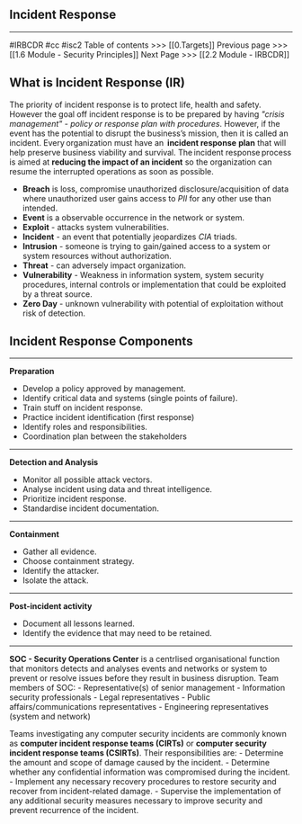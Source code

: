 ## Incident Response
---
#IRBCDR  #cc #isc2
Table of contents >>> [[0.Targets]]
Previous page >>> [[1.6 Module - Security Principles]]
Next Page >>> [[2.2 Module  - IRBCDR]]

## What is Incident Response (IR)
The priority of incident response is to protect life, health and safety. However the goal off
incident response is to be prepared by having *"crisis management" - policy or response plan with procedures*.
However, if the event has the potential to disrupt the business’s mission, then it is called an incident. Every organization must have an  **incident response** **plan** that will help preserve business viability and survival.
The incident response process is aimed at **reducing the impact of an incident** so the organization can resume the interrupted operations as soon as possible.

- **Breach** is loss, compromise unauthorized disclosure/acquisition of data where unauthorized user gains access to *PII* for any other use than intended.
- **Event** is a observable occurrence in the network or system.
- **Exploit** - attacks system vulnerabilities.
- **Incident** - an event that potentially jeopardizes *CIA* triads.
- **Intrusion** - someone is trying to gain/gained access to a system or system resources without authorization.
- **Threat** - can adversely impact organization.
- **Vulnerability** - Weakness in information system, system security procedures, internal controls or implementation that could be exploited by a threat source.
- **Zero Day** - unknown vulnerability with potential of exploitation without risk of detection.

## Incident Response Components
----
**Preparation**
- Develop a policy approved by management.
- Identify critical data and systems (single points of failure).
- Train stuff on incident response.
- Practice incident identification (first response)
- Identify roles and responsibilities.
- Coordination plan between the stakeholders
---- 
**Detection and Analysis**
- Monitor all possible attack vectors.
- Analyse incident using data and threat intelligence.
- Prioritize incident response.
- Standardise incident documentation.
---
**Containment**
- Gather all evidence.
- Choose containment strategy.
-  Identify the attacker.
- Isolate the attack.
---
**Post-incident activity**
- Document all lessons learned.
- Identify the evidence that may need to be retained.

---
**SOC - Security Operations Center** is a centrlised organisational  function  that monitors detects and analyses events and networks or system to prevent or resolve issues before they result in business disruption.
Team members of SOC:
	- Representative(s) of senior management
	- Information security professionals
	- Legal representatives
	- Public affairs/communications representatives
	- Engineering representatives (system and network)

 Teams investigating any computer security incidents are commonly known as **computer incident response teams (CIRTs)** or **computer security incident response teams (CSIRTs)**. Their responsibilities are:
	- Determine the amount and scope of damage caused by the incident.
	- Determine whether any confidential information was compromised during the incident.
	- Implement any necessary recovery procedures to restore security and recover from incident-related damage.
	- Supervise the implementation of any additional security measures necessary to improve security and prevent recurrence of the incident.